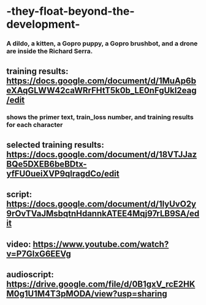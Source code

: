 # -they-float-beyond-the-development-
### A dildo, a kitten, a Gopro puppy, a Gopro brushbot, and a drone are inside the Richard Serra. 
## training results: https://docs.google.com/document/d/1MuAp6beXAqGLWW42caWRrFHtT5k0b_LE0nFgUkI2eag/edit
### shows the primer text, train_loss number, and training results for each character 
## selected training results: https://docs.google.com/document/d/18VTJJazBQe5DXEB6beBDtx-yfFU0ueiXVP9qlragdCo/edit
## script: https://docs.google.com/document/d/1lyUvO2y9rOvTVaJMsbqtnHdannkATEE4Mqj97rLB9SA/edit
## video: https://www.youtube.com/watch?v=P7GIxG6EEVg
## audioscript: https://drive.google.com/file/d/0B1gxV_rcE2HKM0g1U1M4T3pMODA/view?usp=sharing

